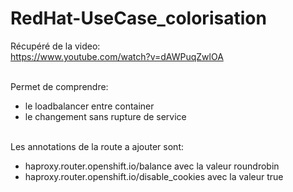 # RedHat-UseCase_colorisation

Récupéré de la video:
<br>https://www.youtube.com/watch?v=dAWPuqZwlOA

<br>Permet de comprendre:
<ul>
  <li>le loadbalancer entre container
  <li>le changement sans rupture de service
</ul>
<br>Les annotations de la route a ajouter sont:
<ul>
  <li>haproxy.router.openshift.io/balance avec la valeur roundrobin
  <li>haproxy.router.openshift.io/disable_cookies avec la valeur true
</ul>
